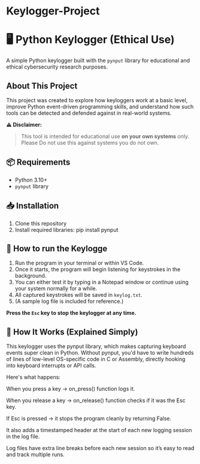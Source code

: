 # Keylogger-Project

# 🖥️ Python Keylogger (Ethical Use)

A simple Python keylogger built with the `pynput` library for educational and ethical cybersecurity research purposes.

## About This Project

This project was created to explore how keyloggers work at a basic level, improve Python event-driven programming skills, and understand how such tools can be detected and defended against in real-world systems.

**⚠️ Disclaimer:**
> This tool is intended for educational use **on your own systems** only.  
> Please Do not use this against systems you do not own.

## 📦 Requirements

- Python 3.10+
- `pynput` library

## 📥 Installation

1. Clone this repository
2. Install required libraries: pip install pynput

## 🚀 How to run the Keylogge

1. Run the program in your terminal or within VS Code.
2. Once it starts, the program will begin listening for keystrokes in the background.
3. You can either test it by typing in a Notepad window or continue using your system normally for a while.
4. All captured keystrokes will be saved in `keylog.txt`.
5. (A sample log file is included for reference.)

**Press the `Esc` key to stop the keylogger at any time.**

## 📜 How It Works (Explained Simply)
This keylogger uses the pynput library, which makes capturing keyboard events super clean in Python.
Without pynput, you'd have to write hundreds of lines of low-level OS-specific code in C or Assembly, directly hooking into keyboard interrupts or API calls.

Here's what happens:

When you press a key → on_press() function logs it.

When you release a key → on_release() function checks if it was the Esc key.

If Esc is pressed → it stops the program cleanly by returning False.

It also adds a timestamped header at the start of each new logging session in the log file.

Log files have extra line breaks before each new session so it’s easy to read and track multiple runs.

